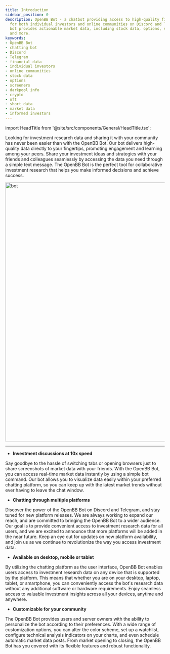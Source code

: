 ```yaml
---
title: Introduction
sidebar_position: 0
description: OpenBB Bot - a chatbot providing access to high-quality financial data
  for both individual investors and online communities on Discord and Telegram. The
  bot provides actionable market data, including stock data, options, screeners, crypto,
  and more.
keywords:
- OpenBB Bot
- chatting bot
- Discord
- Telegram
- financial data
- individual investors
- online communities
- stock data
- options
- screeners
- darkpool info
- crypto
- nft
- short data
- market data
- informed investors
---
```


import HeadTitle from '@site/src/components/General/HeadTitle.tsx';

<HeadTitle title="OpenBB Bot Docs" />

Looking for investment research data and sharing it with your community has never been easier than with the OpenBB Bot. Our bot delivers high-quality data directly to your fingertips, promoting engagement and learning among your peers. Share your investment ideas and strategies with your friends and colleagues seamlessly by accessing the data you need through a simple text message. The OpenBB Bot is the perfect tool for collaborative investment research that helps you make informed decisions and achieve success.

<img width="819" alt="bot" src="https://github.com/OpenBB-finance/OpenBB/assets/25267873/f65788ea-cab6-40a2-a1d9-282051a27083" />

---

- **Investment discussions at 10x speed**

Say goodbye to the hassle of switching tabs or opening browsers just to share screenshots of market data with your friends. With the OpenBB Bot, you can access real-time market data instantly by using a simple bot command. Our bot allows you to visualize data easily within your preferred chatting platform, so you can keep up with the latest market trends without ever having to leave the chat window.

- **Chatting through multiple platforms**

Discover the power of the OpenBB Bot on Discord and Telegram, and stay tuned for new platform releases. We are always working to expand our reach, and are committed to bringing the OpenBB Bot to a wider audience. Our goal is to provide convenient access to investment research data for all users, and we are excited to announce that more platforms will be added in the near future. Keep an eye out for updates on new platform availability, and join us as we continue to revolutionize the way you access investment data.

- **Available on desktop, mobile or tablet**

By utilizing the chatting platform as the user interface, OpenBB Bot enables users access to investment research data on any device that is supported by the platform. This means that whether you are on your desktop, laptop, tablet, or smartphone, you can conveniently access the bot's research data without any additional software or hardware requirements. Enjoy seamless access to valuable investment insights across all your devices, anytime and anywhere.

- **Customizable for your community**

The OpenBB Bot provides users and server owners with the ability to personalize the bot according to their preferences. With a wide range of customization options, you can alter the color scheme, set up a watchlist, configure technical analysis indicators on your charts, and even schedule automatic market data posts. From market opening to closing, the OpenBB Bot has you covered with its flexible features and robust functionality.
